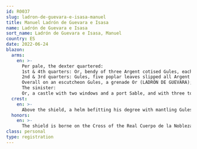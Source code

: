 ```yaml
---
id: R0037
slug: ladron-de-guevara-e-isasa-manuel
title: Manuel Ladrón de Guevara e Isasa
name: Ladrón de Guevara e Isasa
sort_name: Ladrón de Guevara e Isasa, Manuel
country: ES
date: 2022-06-24
blazon:
  arms:
    en: >-
      Per pale, the dexter quartered:
      1st & 4th quarters: Or, bendy of three Argent cotised Gules, each charged with six ermine spots in pale;
      2nd & 3rd quarters: Gules, five poplar leaves slipped all Argent (1,2,1);
      Overall on an escutcheon Gules, a grenade Or (LADRÓN DE GUEVARA);
      The sinister:
      Or, a castle with two windows and a port Sable, and with three towers each bearing a port Sable, the central tower also bearing two windows of the Same, the whole on a base barry wavy of six Azure and Argent, and within a border Gules charged with eight saltires Or (ISASA).
  crest:
    en: >-
      Above the shield, a helm befitting his degree with mantling Gules doubled Or, bearing for a crest upon a wreath of the liveries five plumes Gules and Or.
  honors:
    en: >-
      The shield is borne on the Cross of the Real Cuerpo de la Nobleza of Madrid and bears the Insignia of a Knight of Merit of the Sacred Military Constantinian Order of St. George.
class: personal
type: registration
---
```

